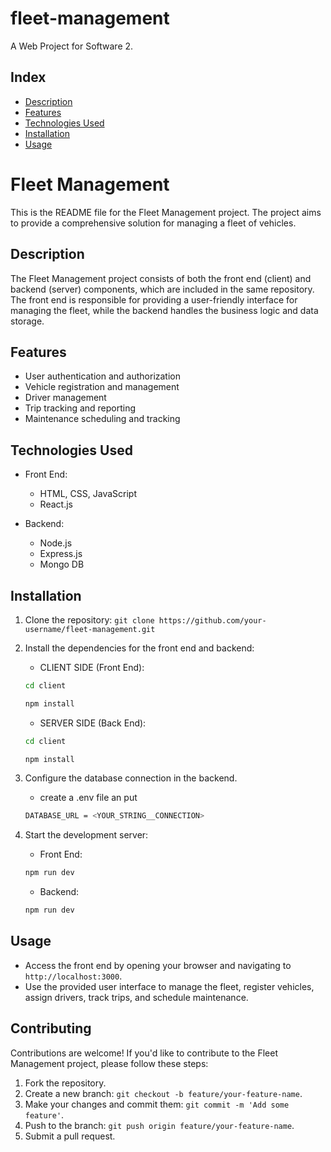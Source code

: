 # fleet-management

A Web Project for Software 2.

## Index

-   [Description](#description)
-   [Features](#features)
-   [Technologies Used](#technologies-used)
-   [Installation](#installation)
-   [Usage](#usage)

# Fleet Management

This is the README file for the Fleet Management project. The project aims to provide a comprehensive solution for managing a fleet of vehicles.

## Description

The Fleet Management project consists of both the front end (client) and backend (server) components, which are included in the same repository. The front end is responsible for providing a user-friendly interface for managing the fleet, while the backend handles the business logic and data storage.

## Features

-   User authentication and authorization
-   Vehicle registration and management
-   Driver management
-   Trip tracking and reporting
-   Maintenance scheduling and tracking

## Technologies Used

-   Front End:

    -   HTML, CSS, JavaScript
    -   React.js

-   Backend:
    -   Node.js
    -   Express.js
    -   Mongo DB

## Installation

1. Clone the repository: `git clone https://github.com/your-username/fleet-management.git`
2. Install the dependencies for the front end and backend:
    - CLIENT SIDE (Front End):
    ```bash
    cd client
    ```
    ```bash
    npm install
    ```
    - SERVER SIDE (Back End):
    ```bash
    cd client
    ```
    ```bash
    npm install
    ```
3. Configure the database connection in the backend.

    - create a .env file an put

    ```bash
    DATABASE_URL = <YOUR_STRING__CONNECTION>
    ```

4. Start the development server:
    - Front End:
    ```bash
    npm run dev
    ```
    - Backend:
    ```bash
    npm run dev
    ```

## Usage

-   Access the front end by opening your browser and navigating to `http://localhost:3000`.
-   Use the provided user interface to manage the fleet, register vehicles, assign drivers, track trips, and schedule maintenance.

## Contributing

Contributions are welcome! If you'd like to contribute to the Fleet Management project, please follow these steps:

1. Fork the repository.
2. Create a new branch: `git checkout -b feature/your-feature-name`.
3. Make your changes and commit them: `git commit -m 'Add some feature'`.
4. Push to the branch: `git push origin feature/your-feature-name`.
5. Submit a pull request.
